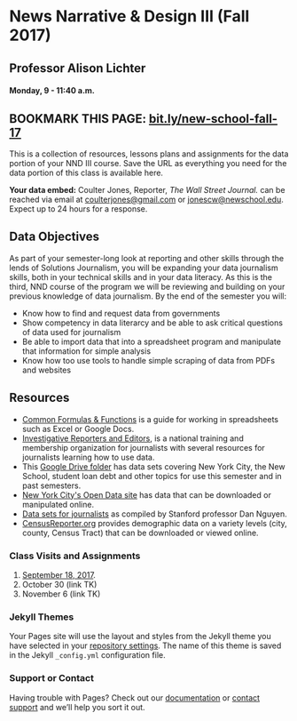 # News Narrative & Design III (Fall 2017)
## Professor Alison Lichter
#### Monday, 9 - 11:40 a.m.

## BOOKMARK THIS PAGE: [bit.ly/new-school-fall-17](http://bit.ly/new-school-fall-17) 

This is a collection of resources, lessons plans and assignments for the data portion of your NND III course. Save the URL as everything you need for the data portion of this class is available here. 

**Your data embed:** Coulter Jones, Reporter, _The Wall Street Journal._ can be reached via email at [coulterjones@gmail.com](mailto:coulterjones@gmail.com) or [jonescw@newschool.edu](mailto:jonescw@newschool.edu). Expect up to 24 hours for a response. 

## Data Objectives
As part of your semester-long look at reporting and other skills through the lends of Solutions Journalism, you will be expanding your data journalism skills, both in your technical skills and in your data literacy. As this is the third, NND course of the program we will be reviewing and building on your previous knowledge of data journalism. By the end of the semester you will: 
- Know how to find and request data from governments
- Show competency in data literarcy and be able to ask critical questions of data used for journalism
- Be able to import data that into a spreadsheet program and manipulate that information for simple analysis
- Know how too use tools to handle simple scraping of data from PDFs and websites

## Resources

- [Common Formulas & Functions](https://docs.google.com/document/d/1EdF8_29LYLjRPagUmEdrs_4lcOip_XT1gjDUQBrSsSM/edit#heading=h.h8oucprv8ejs) is a guide for working in spreadsheets such as Excel or Google Docs.
- [Investigative Reporters and Editors](http://ire.org), is a national training and membership organization for journalists with several resources for journalists learning how to use data. 
- This [Google Drive folder](https://drive.google.com/open?id=0BwZ0ZPmeMXDkWVp2QnRoYzBncXM) has data sets covering New York City, the New School, student loan debt and other topics for use this semester and in past semesters.
- [New York City's Open Data site](https://opendata.cityofnewyork.us/) has data that can be downloaded or manipulated online.
- [Data sets for journalists](http://cjlab.stanford.edu/2015/09/30/lab-launch-and-data-sets/) as compiled by Stanford professor Dan Nguyen.
- [CensusReporter.org](http://censusreporter.org/) provides demographic data on a variety levels (city, county, Census Tract) that can be downloaded or viewed online. 

### Class Visits and Assignments
1. [September 18, 2017](https://coulterjones/github.io//New-School-NND-III-lichter/Week1).
2. October 30 (link TK)
3. November 6 (link TK)

### Jekyll Themes

Your Pages site will use the layout and styles from the Jekyll theme you have selected in your [repository settings](https://github.com/CoulterJones/New-School-NND-III-lichter/settings). The name of this theme is saved in the Jekyll `_config.yml` configuration file.

### Support or Contact

Having trouble with Pages? Check out our [documentation](https://help.github.com/categories/github-pages-basics/) or [contact support](https://github.com/contact) and we’ll help you sort it out.
